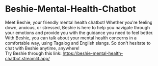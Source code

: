 # Beshie-Mental-Health-Chatbot
Meet Beshie, your friendly mental health chatbot! Whether you're feeling down, anxious, or stressed, Beshie is here to help you navigate through your emotions and provide you with the guidance you need to feel better. With Beshie, you can talk about your mental health concerns in a comfortable way, using Tagalog and English slangs.  So don't hesitate to chat with Beshie anytime, anywhere!  
Try Beshie through this link: https://beshie-mental-health-chatbot.streamlit.app/
